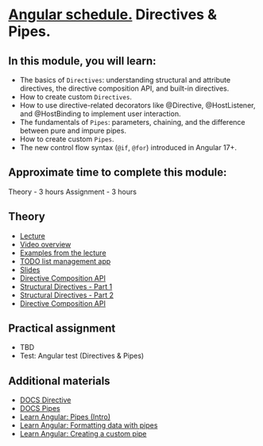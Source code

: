 # [Angular schedule.](../../README.md) Directives & Pipes.

## In this module, you will learn:

- The basics of `Directives`: understanding structural and attribute directives, the directive composition API, and built-in directives.
- How to create custom `Directives`.
- How to use directive-related decorators like @Directive, @HostListener, and @HostBinding to implement user interaction.
- The fundamentals of `Pipes`: parameters, chaining, and the difference between pure and impure pipes.
- How to create custom `Pipes`.
- The new control flow syntax (`@if`, `@for`) introduced in Angular 17+.

## Approximate time to complete this module:

Theory - 3 hours
Assignment - 3 hours

## Theory

- [Lecture](https://youtu.be/ezoPOrwQ-rw)
- [Video overview](https://www.youtube.com/watch?v=eM3zi_n7lNs&list=PL1w1q3fL4pmj9k1FrJ3Pe91EPub2_h4jF&index=4)
- [Examples from the lecture](https://github.com/NataliaLoginova/angular-course/tree/main/angular-directives-pipes/src)
- [TODO list management app](https://github.com/pavelrazuvalau/todo-list-management/tree/e935bfeef0e794a54907ea2c1978e06e7f914cd7)
- [Slides](https://slides.com/natalia_loginowa/angular-directives-pipes)
- [Directive Composition API](https://www.youtube.com/watch?v=tpSwvVYViRI)
- [Structural Directives - Part 1](https://www.youtube.com/watch?v=07CaGlbMPbw)
- [Structural Directives - Part 2](https://www.youtube.com/watch?v=zpVVHI21TAo)
- [Directive Composition API](https://angular.love/work-smart-not-hard-use-directive-composition-api)


## Practical assignment

- TBD
- Test: Angular test (Directives & Pipes)

## Additional materials

- [DOCS Directive](https://angular.dev/guide/directives)
- [DOCS Pipes](https://angular.dev/guide/pipes)
- [Learn Angular: Pipes (Intro)](https://angular.dev/tutorials/learn-angular/22-pipes)
- [Learn Angular: Formatting data with pipes](https://angular.dev/tutorials/learn-angular/23-pipes-format-data)
- [Learn Angular: Creating a custom pipe](https://angular.dev/tutorials/learn-angular/24-create-a-pipe)
